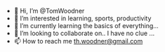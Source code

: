 - 👋 Hi, I’m @TomWoodner
- 👀 I’m interested in learning, sports, productivity
- 🌱 I’m currently learning the basics of everything...
- 💞️ I’m looking to collaborate on.. I have no clue ...
- 📫 How to reach me th.woodner@gmail.com

<!---
TomWoodner/TomWoodner is a ✨ special ✨ repository because its `README.md` (this file) appears on your GitHub profile.
You can click the Preview link to take a look at your changes.
--->
